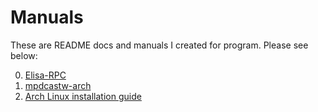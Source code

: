 # Manuals

These are README docs and manuals I created for program. Please see below:

0. [Elisa-RPC](./elisa-rpc.html)
0. [mpdcastw-arch](./mpdcastw-arch.html)
0. [Arch Linux installation guide](./archlinux-install-guide.html)
